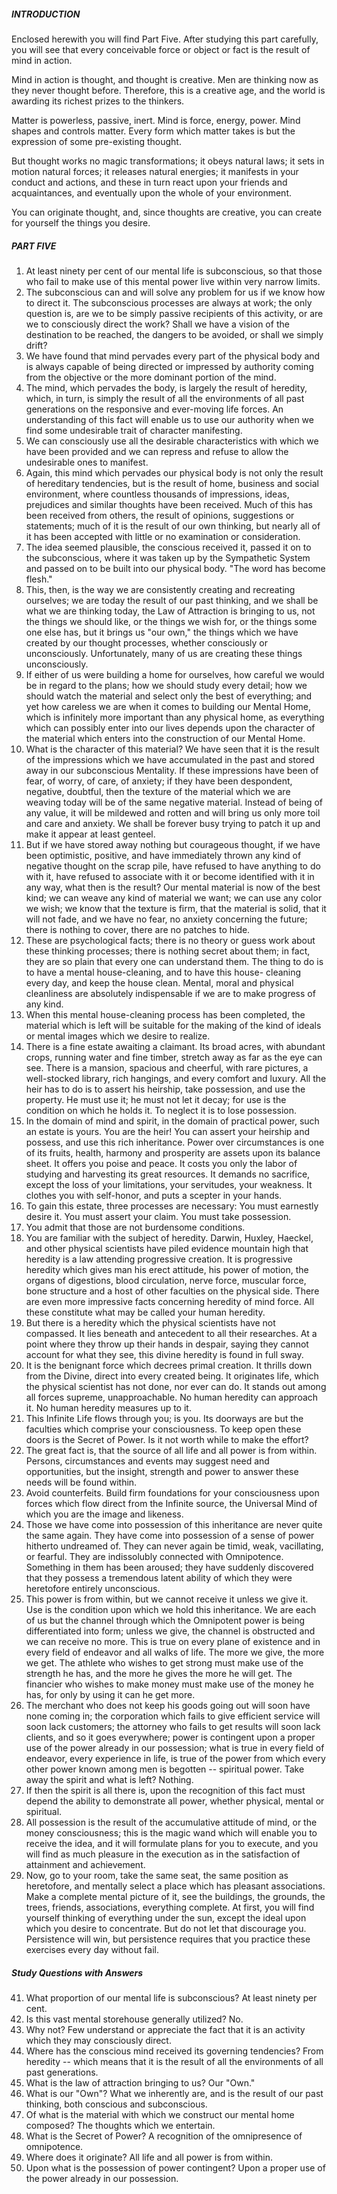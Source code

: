 ##### INTRODUCTION 

Enclosed herewith you will find Part Five. After studying this part carefully, you will see that every conceivable force or object or fact is the result of mind in action.

Mind in action is thought, and thought is creative. Men are thinking now as they never thought before. Therefore, this is a creative age, and the world is awarding its richest prizes to the thinkers.

Matter is powerless, passive, inert. Mind is force, energy, power. Mind shapes and controls matter. Every form which matter takes is but the expression of some pre-existing thought.

But thought works no magic transformations; it obeys natural laws; it sets in motion natural forces; it releases natural energies; it manifests in your conduct and actions, and these in turn react upon your friends and acquaintances, and eventually upon the whole of your environment.

You can originate thought, and, since thoughts are creative, you can create for yourself the things you desire.

##### PART FIVE

1. At least ninety per cent of our mental life is subconscious, so that those who fail to make use of this mental power live within very narrow limits.
2. The subconscious can and will solve any problem for us if we know how to direct it. The subconscious processes are always at work; the only question is, are we to be simply passive recipients of this activity, or are we to consciously direct the work? Shall we have a vision of the destination to be reached, the dangers to be avoided, or shall we simply drift?
3. We have found that mind pervades every part of the physical body and is always capable of being directed or impressed by authority coming from the objective or the more dominant portion of the mind.
4. The mind, which pervades the body, is largely the result of heredity, which, in turn, is simply
the result of all the environments of all past generations on the responsive and ever-moving life forces. An understanding of this fact will enable us to use our authority when we find some undesirable trait of character manifesting.
5. We can consciously use all the desirable characteristics with which we have been provided
and we can repress and refuse to allow the undesirable ones to manifest.
6. Again, this mind which pervades our physical body is not only the result of hereditary tendencies, but is the result of home, business and social environment, where countless thousands of impressions, ideas, prejudices and similar thoughts have been received. Much of this has been received from others, the result of opinions, suggestions or statements; much of it
is the result of our own thinking, but nearly all of it has been accepted with little or no examination or consideration.
7. The idea seemed plausible, the conscious received it, passed it on to the subconscious, where it was taken up by the Sympathetic System and passed on to be built into our physical body. "The word has become flesh."
8. This, then, is the way we are consistently creating and recreating ourselves; we are today the result of our past thinking, and we shall be what we are thinking today, the Law of Attraction is bringing to us, not the things we should like, or the things we wish for, or the things some one else has, but it brings us "our own," the things which we have created by our thought processes, whether consciously or unconsciously. Unfortunately, many of us are creating these things unconsciously.
9. If either of us were building a home for ourselves, how careful we would be in regard to the plans; how we should study every detail; how we should watch the material and select only the best of everything; and yet how careless we are when it comes to building our Mental Home, which is infinitely more important than any physical home, as everything which can possibly enter into our lives depends upon the character of the material which enters into the construction of our Mental Home.
10. What is the character of this material? We have seen that it is the result of the impressions which we have accumulated in the past and stored away in our subconscious Mentality. If these impressions have been of fear, of worry, of care, of anxiety; if they have been despondent, negative, doubtful, then the texture of the material which we are weaving today will be of the same negative material. Instead of being of any value, it will be mildewed and rotten and will bring us only more toil and care and anxiety. We shall be forever busy trying to patch it up and make it appear at least genteel.
11. But if we have stored away nothing but courageous thought, if we have been optimistic, positive, and have immediately thrown any kind of negative thought on the scrap pile, have refused to have anything to do with it, have refused to associate with it or become identified with it in any way, what then is the result? Our mental material is now of the best kind; we can weave any kind of material we want; we can use any color we wish; we know that the texture is firm, that the material is solid, that it will not fade, and we have no fear, no anxiety concerning the future; there is nothing to cover, there are no patches to hide.
12. These are psychological facts; there is no theory or guess work about these thinking processes; there is nothing secret about them; in fact, they are so plain that every one can understand them. The thing to do is to have a mental house-cleaning, and to have this house- cleaning every day, and keep the house clean. Mental, moral and physical cleanliness are absolutely indispensable if we are to make progress of any kind.
13. When this mental house-cleaning process has been completed, the material which is left will be suitable for the making of the kind of ideals or mental images which we desire to realize.
14. There is a fine estate awaiting a claimant. Its broad acres, with abundant crops, running water and fine timber, stretch away as far as the eye can see. There is a mansion, spacious and cheerful, with rare pictures, a well-stocked library, rich hangings, and every comfort and luxury. All the heir has to do is to assert his heirship, take possession, and use the property. He must use it; he must not let it decay; for use is the condition on which he holds it. To neglect it is to lose possession.
15. In the domain of mind and spirit, in the domain of practical power, such an estate is yours. You are the heir! You can assert your heirship and possess, and use this rich inheritance. Power over circumstances is one of its fruits, health, harmony and prosperity are assets upon its balance sheet. It offers you poise and peace. It costs you only the labor of studying and harvesting its great resources. It demands no sacrifice, except the loss of your limitations, your servitudes, your weakness. It clothes you with self-honor, and puts a scepter in your hands.
16. To gain this estate, three processes are necessary: You must earnestly desire it. You must assert your claim. You must take possession.
17. You admit that those are not burdensome conditions.
18. You are familiar with the subject of heredity. Darwin, Huxley, Haeckel, and other physical scientists have piled evidence mountain high that heredity is a law attending progressive creation. It is progressive heredity which gives man his erect attitude, his power of motion, the organs of digestions, blood circulation, nerve force, muscular force, bone structure and a host of other faculties on the physical side. There are even more impressive facts concerning heredity of mind force. All these constitute what may be called your human heredity.
19. But there is a heredity which the physical scientists have not compassed. It lies beneath and antecedent to all their researches. At a point where they throw up their hands in despair, saying they cannot account for what they see, this divine heredity is found in full sway. 
20. It is the benignant force which decrees primal creation. It thrills down from the Divine, direct into every created being. It originates life, which the physical scientist has not done, nor ever can do. It stands out among all forces supreme, unapproachable. No human heredity can approach it. No human heredity measures up to it.
21. This Infinite Life flows through you; is you. Its doorways are but the faculties which comprise your consciousness. To keep open these doors is the Secret of Power. Is it not worth while to make the effort?
22. The great fact is, that the source of all life and all power is from within. Persons, circumstances and events may suggest need and opportunities, but the insight, strength and power to answer these needs will be found within.
23. Avoid counterfeits. Build firm foundations for your consciousness upon forces which flow direct from the Infinite source, the Universal Mind of which you are the image and likeness.
24. Those we have come into possession of this inheritance are never quite the same again. They have come into possession of a sense of power hitherto undreamed of. They can never again be timid, weak, vacillating, or fearful. They are indissolubly connected with Omnipotence. Something in them has been aroused; they have suddenly discovered that they possess a tremendous latent ability of which they were heretofore entirely unconscious.
25. This power is from within, but we cannot receive it unless we give it. Use is the condition upon which we hold this inheritance. We are each of us but the channel through which the Omnipotent power is being differentiated into form; unless we give, the channel is obstructed and we can receive no more. This is true on every plane of existence and in every field of endeavor and all walks of life. The more we give, the more we get. The athlete who wishes to get strong must make use of the strength he has, and the more he gives the more he will get. The financier who wishes to make money must make use of the money he has, for only by using it can he get more. 
26. The merchant who does not keep his goods going out will soon have none coming in; the corporation which fails to give efficient service will soon lack customers; the attorney who fails to get results will soon lack clients, and so it goes everywhere; power is contingent upon a proper use of the power already in our possession; what is true in every field of endeavor, every experience in life, is true of the power from which every other power known among men is begotten -- spiritual power. Take away the spirit and what is left? Nothing.
27. If then the spirit is all there is, upon the recognition of this fact must depend the ability to demonstrate all power, whether physical, mental or spiritual.
28. All possession is the result of the accumulative attitude of mind, or the money consciousness; this is the magic wand which will enable you to receive the idea, and it will formulate plans for you to execute, and you will find as much pleasure in the execution as in the satisfaction of attainment and achievement.
29. Now, go to your room, take the same seat, the same position as heretofore, and mentally select a place which has pleasant associations. Make a complete mental picture of it, see the buildings, the grounds, the trees, friends, associations, everything complete. At first, you will find yourself thinking of everything under the sun, except the ideal upon which you desire to concentrate. But do not let that discourage you. Persistence will win, but persistence requires that you practice these exercises every day without fail.

##### Study Questions with Answers

41. What proportion of our mental life is subconscious? At least ninety per cent.
42. Is this vast mental storehouse generally utilized? No.
43. Why not? Few understand or appreciate the fact that it is an activity which they may consciously direct.
44. Where has the conscious mind received its governing tendencies? From heredity -- which means that it is the result of all the environments of all past generations.
45. What is the law of attraction bringing to us? Our "Own."
46. What is our "Own"? What we inherently are, and is the result of our past thinking, both conscious and subconscious.
47. Of what is the material with which we construct our mental home composed? The thoughts which we entertain.
48. What is the Secret of Power? A recognition of the omnipresence of omnipotence.
49. Where does it originate? All life and all power is from within.
50. Upon what is the possession of power contingent? Upon a proper use of the power already in our possession.